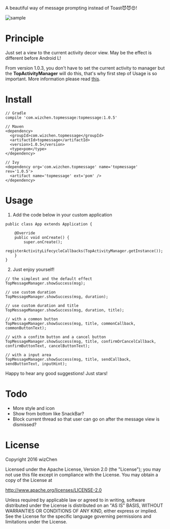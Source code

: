 A beautiful way of message prompting instead of Toast😈😈😍!

![sample](screenshots/sample.gif)

# Principle
Just set a view to the current activity decor view. May be the effect is different before Android L!

From version 1.0.3, you don't have to set the current activity to manager but the **TopActivityManager** will do this, that's why first step of Usage is so important.
More information please read [this](http://stackoverflow.com/questions/11411395/how-to-get-current-foreground-activity-context-in-android/29786451#29786451).

# Install

```
// Gradle
compile 'com.wizchen.topmessage:topmessage:1.0.5'
```

```
// Maven
<dependency>
  <groupId>com.wizchen.topmessage</groupId>
  <artifactId>topmessage</artifactId>
  <version>1.0.5</version>
  <type>pom</type>
</dependency>
```

```
// Ivy
<dependency org='com.wizchen.topmessage' name='topmessage' rev='1.0.5'>
  <artifact name='topmessage' ext='pom' />
</dependency>
```

# Usage

1. Add the code below in your custom application

```
public class App extends Application {

    @Override
    public void onCreate() {
        super.onCreate();
        registerActivityLifecycleCallbacks(TopActivityManager.getInstance());
    }
}
```

2. Just enjoy yourself!

```
// the simplest and the default effect
TopMessageManager.showSuccess(msg);
```

```
// use custom duration
TopMessageManager.showSuccess(msg, duration);
```

```
// use custom duration and title
TopMessageManager.showSuccess(msg, duration, title);
```

```
// with a common button
TopMessageManager.showSuccess(msg, title, commonCallback, commonButtonText);
```

```
// with a confitm button and a cancel button
TopMessageManager.showSuccess(msg, title, confirmOrCancelCallback, confirmButtonText, cancelButtonText);
```

```
// with a input area
TopMessageManager.showSuccess(msg, title, sendCallback, sendButtonText, inputHint);
```

Happy to hear any good suggestions! Just stars!

# Todo

- More style and icon
- Show from bottom like SnackBar?
- Block current thread so that user can go on after the message view is dismissed?

# License

Copyright 2016 wizChen

Licensed under the Apache License, Version 2.0 (the "License");
you may not use this file except in compliance with the License.
You may obtain a copy of the License at

   http://www.apache.org/licenses/LICENSE-2.0

Unless required by applicable law or agreed to in writing, software
distributed under the License is distributed on an "AS IS" BASIS,
WITHOUT WARRANTIES OR CONDITIONS OF ANY KIND, either express or implied.
See the License for the specific language governing permissions and
limitations under the License.